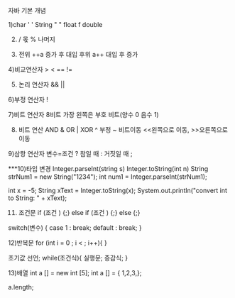 자바 기본 개념

1)char ' '
  String " "
  float f
  double

2)  / 몫
   % 나머지

3) 전위 ++a  증가 후 대입
    후위 a++  대입 후 증가

4)비교연산자 > < == !=

5) 논리 연산자 &&   ||

6)부정 연산자 !

7)비트 연산자 8비트
가장 왼쪽은 부호 비트(양수 0 음수 1)

8) 비트 연산
AND &
OR |
XOR  ^
부정 ~
비트이동 <<왼쪽으로 이동,  >>오른쪽으로 이동

9)삼항 연산자
변수=조건 ? 참일 때 : 거짓일 때 ;

***10)타입 변경  Integer.parseInt(string s)  Integer.toString(int n)
String strNum1 = new String("1234");
int num1 = Integer.parseInt(strNum1);

int x = -5;
String xText = Integer.toString(x);
System.out.println("convert int to String: " + xText);


11) 조건문
if (조건 ) {;}
else if (조건 ) {;}
else {;}

switch(변수) {
	case 1 : break;
	default : break;
}

12)반복문 
for (int i = 0 ; i < ; i++){
}



초기값 선언;
while(조건식){
	실행문;
	증감식;
}

13)배열
int a [] = new int [5];
int a [] = { 1,2,3,};

a.length;
